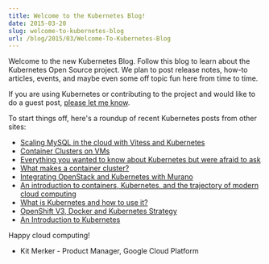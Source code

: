 ```yaml
---
title: Welcome to the Kubernetes Blog!
date: 2015-03-20
slug: welcome-to-kubernetes-blog
url: /blog/2015/03/Welcome-To-Kubernetes-Blog
---
```

Welcome to the new Kubernetes Blog. Follow this blog to learn about the Kubernetes Open Source project. We plan to post release notes, how-to articles, events, and maybe even some off topic fun here from time to time.


If you are using Kubernetes or contributing to the project and would like to do a guest post, [please let me know](mailto:kitm@google.com).



To start things off, here's a roundup of recent Kubernetes posts from other sites:

- [Scaling MySQL in the cloud with Vitess and Kubernetes](http://googlecloudplatform.blogspot.com/2015/03/scaling-MySQL-in-the-cloud-with-Vitess-and-Kubernetes.html)
- [Container Clusters on VMs](http://googlecloudplatform.blogspot.com/2015/02/container-clusters-on-vms.html)
- [Everything you wanted to know about Kubernetes but were afraid to ask](http://googlecloudplatform.blogspot.com/2015/01/everything-you-wanted-to-know-about-Kubernetes-but-were-afraid-to-ask.html)
- [What makes a container cluster?](http://googlecloudplatform.blogspot.com/2015/01/what-makes-a-container-cluster.html)
- [Integrating OpenStack and Kubernetes with Murano](https://www.mirantis.com/blog/integrating-openstack-and-kubernetes-with-murano/)
- [An introduction to containers, Kubernetes, and the trajectory of modern cloud computing](http://googlecloudplatform.blogspot.com/2015/01/in-coming-weeks-we-will-be-publishing.html)
- [What is Kubernetes and how to use it?](http://www.centurylinklabs.com/what-is-kubernetes-and-how-to-use-it/)
- [OpenShift V3, Docker and Kubernetes Strategy](https://blog.openshift.com/v3-docker-kubernetes-interview/)
- [An Introduction to Kubernetes](https://www.digitalocean.com/community/tutorials/an-introduction-to-kubernetes)


Happy cloud computing!


 - Kit Merker - Product Manager, Google Cloud Platform